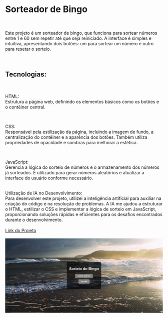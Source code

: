 <h1>Sorteador de Bingo</h1>
<br>
<p>Este projeto é um sorteador de bingo, que funciona para sortear números entre 1 e 60 sem repetir até que seja reiniciado. A interface é simples e intuitiva, apresentando dois botões: um para sortear um número e outro para resetar o sorteio.</p>
<br>
<h2>Tecnologias:</h2>
<br>
<p>HTML:<br>
   Estrutura a página web, definindo os elementos básicos como os botões e o contêiner central.</p>
<br>
<p>CSS:<br>
   Responsável pela estilização da página, incluindo a imagem de fundo, a centralização do contêiner e a aparência dos botões. Também utiliza propriedades de opacidade e sombras para melhorar a estética.</p>
<br>
<p>JavaScript:<br>
   Gerencia a lógica do sorteio de números e o armazenamento dos números já sorteados. É utilizado para gerar números aleatórios e atualizar a interface do usuário conforme necessário.</p>
<br>
<a>Utilização de IA no Desenvolvimento:<br>
   Para desenvolver este projeto, utilizei a inteligência artificial para auxiliar na criação do código e na resolução de problemas. A IA me ajudou a estruturar o HTML, estilizar o CSS e implementar a lógica de sorteio em JavaScript, proporcionando soluções rápidas e eficientes para os desafios encontrados durante o desenvolvimento.</a>
<br>
<br>
<a href="https://samukanm.github.io/bingo/">Link do Projeto
<br>
  <br>
<img src="https://github.com/samukanm/bingo/blob/master/assets/Capturar-bingo.PNG?raw=true">
